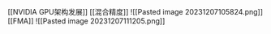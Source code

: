 [[NVIDIA GPU架构发展]]
[[混合精度]]
![[Pasted image 20231207105824.png]]
[[FMA]]
![[Pasted image 20231207111205.png]]

